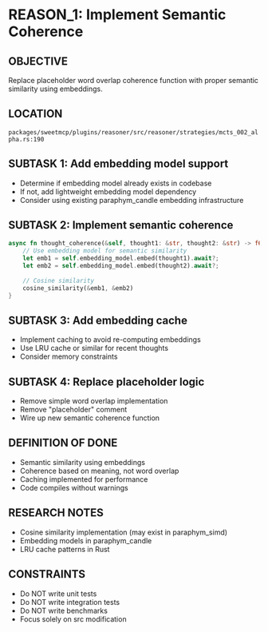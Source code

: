 # REASON_1: Implement Semantic Coherence

## OBJECTIVE
Replace placeholder word overlap coherence function with proper semantic similarity using embeddings.

## LOCATION
`packages/sweetmcp/plugins/reasoner/src/reasoner/strategies/mcts_002_alpha.rs:190`

## SUBTASK 1: Add embedding model support
- Determine if embedding model already exists in codebase
- If not, add lightweight embedding model dependency
- Consider using existing paraphym_candle embedding infrastructure

## SUBTASK 2: Implement semantic coherence
```rust
async fn thought_coherence(&self, thought1: &str, thought2: &str) -> f64 {
    // Use embedding model for semantic similarity
    let emb1 = self.embedding_model.embed(thought1).await?;
    let emb2 = self.embedding_model.embed(thought2).await?;
    
    // Cosine similarity
    cosine_similarity(&emb1, &emb2)
}
```

## SUBTASK 3: Add embedding cache
- Implement caching to avoid re-computing embeddings
- Use LRU cache or similar for recent thoughts
- Consider memory constraints

## SUBTASK 4: Replace placeholder logic
- Remove simple word overlap implementation
- Remove "placeholder" comment
- Wire up new semantic coherence function

## DEFINITION OF DONE
- Semantic similarity using embeddings
- Coherence based on meaning, not word overlap
- Caching implemented for performance
- Code compiles without warnings

## RESEARCH NOTES
- Cosine similarity implementation (may exist in paraphym_simd)
- Embedding models in paraphym_candle
- LRU cache patterns in Rust

## CONSTRAINTS
- Do NOT write unit tests
- Do NOT write integration tests
- Do NOT write benchmarks
- Focus solely on src modification
